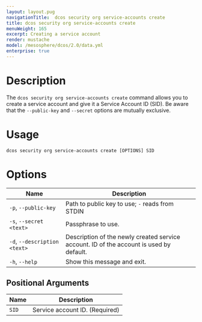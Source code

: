 ```yaml
---
layout: layout.pug
navigationTitle:  dcos security org service-accounts create
title: dcos security org service-accounts create
menuWeight: 165
excerpt: Creating a service account
render: mustache
model: /mesosphere/dcos/2.0/data.yml
enterprise: true
---
```


# Description

The `dcos security org service-accounts create` command allows you to create a service account and give it a Service Account ID (SID). Be aware that the `--public-key` and `--secret` options are mutually exclusive.

# Usage

```
dcos security org service-accounts create [OPTIONS] SID
```

# Options

| Name |  Description |
|---------|-------------|
| `-p`, `--public-key` <filename> | Path to public key to use; `-` reads from STDIN |
|  `-s`, `--secret <text>`   |       Passphrase to use. |
|  `-d`, `--description <text>`   |  Description of the newly created service account. ID of the account is used by default. |
|  `-h`, `--help` |  Show this message and exit.|

## Positional Arguments

| Name |  Description |
|---------|-------------|
| `SID` | Service account ID. (Required)|

